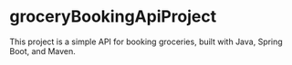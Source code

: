 # groceryBookingApiProject
This project is a simple API for booking groceries, built with Java, Spring Boot, and Maven.

